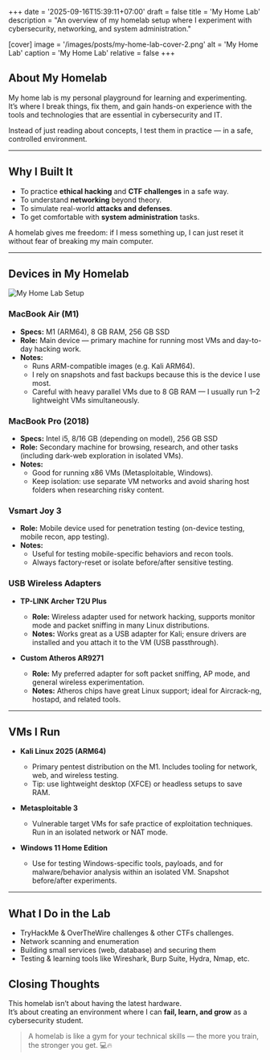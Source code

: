 +++
date = '2025-09-16T15:39:11+07:00'
draft = false
title = 'My Home Lab'
description = "An overview of my homelab setup where I experiment with cybersecurity, networking, and system administration."

[cover]
  image = '/images/posts/my-home-lab-cover-2.png'
  alt = 'My Home Lab'
  caption = 'My Home Lab'
  relative = false
+++

## About My Homelab

My home lab is my personal playground for learning and experimenting.  
It’s where I break things, fix them, and gain hands-on experience with the tools and technologies that are essential in cybersecurity and IT.

Instead of just reading about concepts, I test them in practice — in a safe, controlled environment.

---

## Why I Built It

-   To practice **ethical hacking** and **CTF challenges** in a safe way.
-   To understand **networking** beyond theory.
-   To simulate real-world **attacks and defenses**.
-   To get comfortable with **system administration** tasks.

A homelab gives me freedom: if I mess something up, I can just reset it without fear of breaking my main computer.

---

## Devices in My Homelab

![My Home Lab Setup](/images/posts/my-home-lab-cover.png)

### MacBook Air (M1)

-   **Specs:** M1 (ARM64), 8 GB RAM, 256 GB SSD
-   **Role:** Main device — primary machine for running most VMs and day-to-day hacking work.
-   **Notes:**
    -   Runs ARM-compatible images (e.g. Kali ARM64).
    -   I rely on snapshots and fast backups because this is the device I use most.
    -   Careful with heavy parallel VMs due to 8 GB RAM — I usually run 1–2 lightweight VMs simultaneously.

### MacBook Pro (2018)

-   **Specs:** Intel i5, 8/16 GB (depending on model), 256 GB SSD
-   **Role:** Secondary machine for browsing, research, and other tasks (including dark-web exploration in isolated VMs).
-   **Notes:**
    -   Good for running x86 VMs (Metasploitable, Windows).
    -   Keep isolation: use separate VM networks and avoid sharing host folders when researching risky content.

### Vsmart Joy 3

-   **Role:** Mobile device used for penetration testing (on-device testing, mobile recon, app testing).
-   **Notes:**
    -   Useful for testing mobile-specific behaviors and recon tools.
    -   Always factory-reset or isolate before/after sensitive testing.

### USB Wireless Adapters

-   **TP-LINK Archer T2U Plus**

    -   **Role:** Wireless adapter used for network hacking, supports monitor mode and packet sniffing in many Linux distributions.
    -   **Notes:** Works great as a USB adapter for Kali; ensure drivers are installed and you attach it to the VM (USB passthrough).

-   **Custom Atheros AR9271**
    -   **Role:** My preferred adapter for soft packet sniffing, AP mode, and general wireless experimentation.
    -   **Notes:** Atheros chips have great Linux support; ideal for Aircrack-ng, hostapd, and related tools.

---

## VMs I Run

-   **Kali Linux 2025 (ARM64)**

    -   Primary pentest distribution on the M1. Includes tooling for network, web, and wireless testing.
    -   Tip: use lightweight desktop (XFCE) or headless setups to save RAM.

-   **Metasploitable 3**

    -   Vulnerable target VMs for safe practice of exploitation techniques. Run in an isolated network or NAT mode.

-   **Windows 11 Home Edition**
    -   Use for testing Windows-specific tools, payloads, and for malware/behavior analysis within an isolated VM. Snapshot before/after experiments.

---

## What I Do in the Lab

-   TryHackMe & OverTheWire challenges & other CTFs challenges.
-   Network scanning and enumeration
-   Building small services (web, database) and securing them
-   Testing & learning tools like Wireshark, Burp Suite, Hydra, Nmap, etc.

## Closing Thoughts

This homelab isn’t about having the latest hardware.  
It’s about creating an environment where I can **fail, learn, and grow** as a cybersecurity student.

> A homelab is like a gym for your technical skills — the more you train, the stronger you get. 💻🔥
